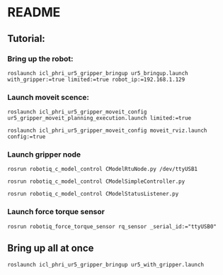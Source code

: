 # README
## Tutorial:
### Bring up the robot:
`roslaunch icl_phri_ur5_gripper_bringup ur5_bringup.launch with_gripper:=true limited:=true robot_ip:=192.168.1.129`

### Launch moveit scence:
`roslaunch icl_phri_ur5_gripper_moveit_config ur5_gripper_moveit_planning_execution.launch limited:=true`

`roslaunch icl_phri_ur5_gripper_moveit_config moveit_rviz.launch config:=true`

### Launch gripper node
`rosrun robotiq_c_model_control CModelRtuNode.py /dev/ttyUSB1`

`rosrun robotiq_c_model_control CModelSimpleController.py`

`rosrun robotiq_c_model_control CModelStatusListener.py`

### Launch force torque sensor
`rosrun robotiq_force_torque_sensor rq_sensor _serial_id:="ttyUSB0"`

## Bring up all at once
`roslaunch icl_phri_ur5_gripper_bringup ur5_with_gripper.launch`
